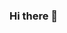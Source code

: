 ### Hi there 👋

<!--
**renotify/renotify** is a ✨ _special_ ✨ repository because its `README.md` (this file) appears on your GitHub profile.

### [![ReNotifyy's github stats](https://github-readme-stats.vercel.app/api?username=renotify)](https://github.com/anuraghazra/github-readme-stats)
